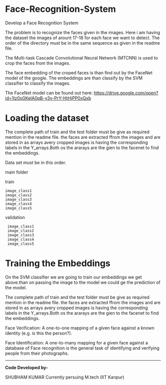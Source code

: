 # Face-Recognition-System
Develop a Face Recognition System

The problem is to recognize the faces given in the images. Here i am having the dataset the images of arount 17-18 for each face we want to detect. The order of the directory must be in the same sequence as given in the readme file. 

The Multi-task Cascade Convolutional Neural Network (MTCNN) is used to crop the faces from the images. 

The face embedding of the croped faces is than find out by the FaceNet model of the google. The embeddings are than classify by the SVM classifier to classify the images. 

The FaceNet model can be found out here: 
  https://drive.google.com/open?id=1Iz0xGKelA0pB-y3v-PrY-HtHjPP0xQxb

# Loading the dataset
The complete path of train and the test folder must be give as required mention in the readme file. the faces are extracted ffrom the images and are stored in as arrays avery cropped images is having the corresponding labels in the Y_arrays.Both os the ararays are the gien to the facenet to find the embeddings.

Data set must be in this order.

main folder

train
```
image_class1
image_class2
image_class3
image_class4
image_class5
```
validation
```
 image_class1
 image_class2
 image_class3
 image_class4
 image_class5
```

# Training the Embeddings
On the SVM classifier we are going to train our embeddings we get above.than on passing the image to the model we could ge the prediction of the model.

The complete path of train and the test folder must be give as required mention in the readme file. the faces are extracted ffrom the images and are stored in as arrays avery cropped images is having the corresponding labels in the Y_arrays.Both os the ararays are the gien to the facenet to find the embeddings.

Face Verification: A one-to-one mapping of a given face against a known identity (e.g. is this the person?).

Face Identification: A one-to-many mapping for a given face against a database of Face recognition is the general task of identifying and verifying people from their photographs.

-----------------------------------------------------------------------------------------------------------------------------------------------------------------------------------

**Code Developed by-**

SHUBHAM KUMAR
Currently persuing M.tech (IIT Kanpur)
